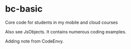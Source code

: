 bc-basic
========

Core code for students in my mobile and cloud courses

Also see JsObjects. It contains numerous coding examples.

Adding note from CodeEnvy.